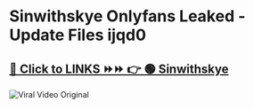 
 # Sinwithskye Onlyfans Leaked - Update Files ijqd0

## <h2><a href="https://clipsfans.com/Sinwithskye&ref=git">🔗 Click to LINKS ⏩⏩ 👉 🟢 Sinwithskye </a></h2>

<a href="https://clipsfans.com/Sinwithskye&ref=git" rel="nofollow" data-target="animated-image.originalLink"><img src="https://i.ibb.co.com/xMMVF88/686577567.gif" alt="Viral Video Original" style="max-width: 100%; display: inline-block;" data-target="animated-image.originalImage"></a>

